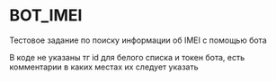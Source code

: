 # BOT_IMEI
Тестовое задание по поиску информации об IMEI с помощью бота

В коде не указаны тг id для белого списка и токен бота, есть комментарии в каких местах их следует указать
